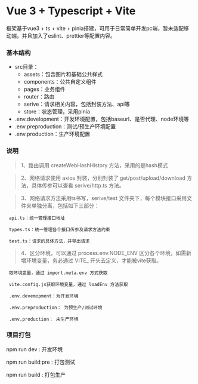 # Vue 3 + Typescript + Vite
框架基于vue3 + ts + vite + pinia搭建，可用于日常简单开发pc端，暂未适配移动端。并且加入了eslint、prettier等配置内容。

### 基本结构

- src目录：
  - assets：包含图片和基础公共样式
  - components：公共自定义组件
  - pages：业务组件
  - router：路由
  - serive：请求相关内容，包括封装方法、api等
  - store：状态管理，采用pinia
- .env.development：开发环境配置，包括baseurl、是否代理、node环境等
- .env.preproduction：测试/预生产环境配置
- .env.production：生产环境配置

### 说明

> 1、路由调用 createWebHashHistory 方法，采用的是hash模式

> 2、网络请求使用 axios 封装，分别封装了 get/post/upload/download 方法，具体传参可以查看 serive/http.ts 方法。

> 3、网络请求方法采用ts书写，serive/test 文件夹下，每个模块接口采用文件夹单独分离，包括如下三部分：

     api.ts：统一管理接口地址

     types.ts：统一管理各个接口传参及请求方法约束

     test.ts：请求的具体方法，并导出请求

> 4、区分环境，可以通过 process.env.NODE_ENV 区分各个环境，如需新增环境变量，务必通过 VITE_ 开头去定义，才能被vite获取。

     取环境变量，通过 import.meta.env 方式获取

     vite.config.js获取环境变量，通过 loadEnv 方法获取

     .env.devemopment：为开发环境

     .env.preproduction： 为预生产/测试环境

     .env.production： 未生产环境

### 项目打包
npm run dev : 开发环境

npm run build:pre : 打包测试

npm run build : 打包生产
